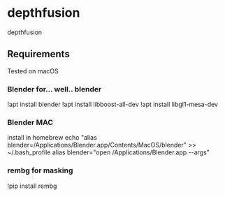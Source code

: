 # depthfusion
 depthfusion


## Requirements
Tested on macOS


### Blender for... well.. blender
!apt install blender
!apt install libboost-all-dev
!apt install libgl1-mesa-dev

### Blender MAC
install in homebrew
echo "alias blender=/Applications/Blender.app/Contents/MacOS/blender" >> ~/.bash_profile
alias blender="open /Applications/Blender.app --args" 


### rembg for masking
!pip install rembg
